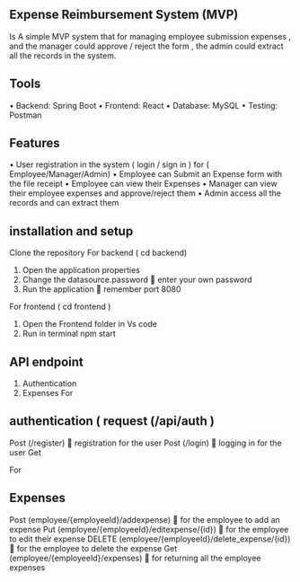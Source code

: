 
## Expense Reimbursement System (MVP)
Is A simple MVP system that for managing employee submission expenses , and the manager could approve / reject the form , the admin could extract all the records in the system.


##  Tools
•	Backend: Spring Boot
•	Frontend: React
•	Database: MySQL
•	Testing: Postman

## Features
•	User registration in the system ( login / sign in ) for ( Employee/Manager/Admin)
•	Employee can Submit an Expense form with the file receipt 
•	Employee can view their Expenses 
•	Manager can view their employee expenses and approve/reject them
•	Admin access all the records and can extract them 


## installation and setup 
Clone the repository 
For backend ( cd backend)
1.	Open the application properties 
2.	Change the datasource.password  enter your own password
3.	Run the application  remember port 8080

For frontend ( cd frontend ) 
1.	Open the Frontend folder in Vs code
2.	Run in terminal npm start






## API endpoint 
1.	Authentication 
2.	Expenses 
For
## authentication ( request (/api/auth )
Post (/register)  registration for the user
Post (/login)  logging in for the user
Get 

For
## Expenses 
Post (employee/{employeeId}/addexpense)  for the employee to add an expense
Put (employee/{employeeId}/editexpense/{id})  for the employee to edit their expense
DELETE (employee/{employeeId}/delete_expense/{id})  for the employee to delete the expense 
Get (employee/{employeeId}/expenses)  for returning all the employee expenses

